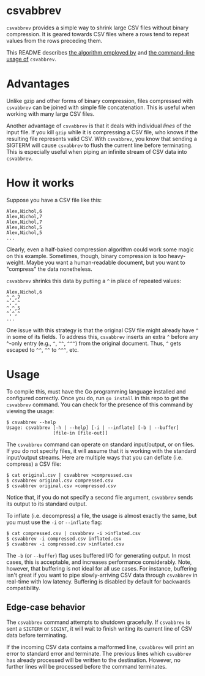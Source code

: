 # csvabbrev

`csvabbrev` provides a simple way to shrink large CSV files without binary compression. It is geared towards CSV files where a rows tend to repeat values from the rows preceding them.

This README describes [the algorithm employed by](#how-it-works) and [the command-line usage of](#usage) `csvabbrev`.

# Advantages

Unlike gzip and other forms of binary compression, files compressed with `csvabbrev` can be joined with simple file concatenation. This is useful when working with many large CSV files.

Another advantage of `csvabbrev` is that it deals with individual *lines* of the input file. If you kill `gzip` while it is compressing a CSV file, who knows if the resulting file represents valid CSV. With `csvabbrev`, you know that sending a SIGTERM will cause `csvabbrev` to flush the current line before terminating. This is especially useful when piping an infinite stream of CSV data into `csvabbrev`.

# How it works

Suppose you have a CSV file like this:

```csv
Alex,Nichol,6
Alex,Nichol,7
Alex,Nichol,7
Alex,Nichol,5
Alex,Nichol,5
...
```

Clearly, even a half-baked compression algorithm could work some magic on this example. Sometimes, though, binary compression is too heavy-weight. Maybe you want a human-readable document, but you want to "compress" the data nonetheless.

`csvabbrev` shrinks this data by putting a `^` in place of repeated values:

```csv
Alex,Nichol,6
^,^,7
^,^,^
^,^,5
^,^,^
...
```

One issue with this strategy is that the original CSV file might already have `^` in some of its fields. To address this, `csvabbrev` inserts an extra `^` before any ^-only entry (e.g., `^`, `^^`, `^^^`) from the original document. Thus, `^` gets escaped to `^^`, `^^` to `^^^`, etc.

# Usage

To compile this, must have the Go programming language installed and configured correctly. Once you do, run `go install` in this repo to get the `csvabbrev` command. You can check for the presence of this command by viewing the usage:

    $ csvabbrev --help
    Usage: csvabbrev [-h | --help] [-i | --inflate] [-b | --buffer]
                     [file-in [file-out]]

The `csvabbrev` command can operate on standard input/output, or on files. If you do not specify files, it will assume that it is working with the standard input/output streams. Here are multiple ways that you can deflate (i.e. compress) a CSV file:

    $ cat original.csv | csvabbrev >compressed.csv
    $ csvabbrev original.csv compressed.csv
    $ csvabbrev original.csv >compressed.csv

Notice that, if you do not specify a second file argument, `csvabbrev` sends its output to its standard output.

To inflate (i.e. decompress) a file, the usage is almost exactly the same, but you must use the `-i` or `--inflate` flag:

    $ cat compressed.csv | csvabbrev -i >inflated.csv
    $ csvabbrev -i compressed.csv inflated.csv
    $ csvabbrev -i compressed.csv >inflated.csv

The `-b` (or `--buffer`) flag uses buffered I/O for generating output. In most cases, this is acceptable, and increases performance considerably. Note, however, that buffering is not ideal for all use cases. For instance, buffering isn't great if you want to pipe slowly-arriving CSV data through `csvabbrev` in real-time with low latency. Buffering is disabled by default for backwards compatibility.

## Edge-case behavior

The `csvabbrev` command attempts to shutdown gracefully. If `csvabbrev` is sent a `SIGTERM` or `SIGINT`, it will wait to finish writing its current line of CSV data before terminating.

If the incoming CSV data contains a malformed line, `csvabbrev` will print an error to standard error and terminate. The previous lines which `csvabbrev` has already processed will be written to the destination. However, no further lines will be processed before the command terminates.

